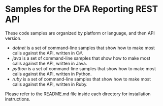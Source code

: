 Samples for the DFA Reporting REST API
=======================================
These code samples are organized by platform or language, and then API version.

* *dotnet* is a set of command-line samples that show how to make most calls against the API, written in C#.
* *java* is a set of command-line samples that show how to make most calls against the API, written in Java.
* *python* is a set of command-line samples that show how to make most calls against the API, written in Python.
* *ruby* is a set of command-line samples that show how to make most calls against the API, written in Ruby.

Please refer to the README.md file inside each directory for installation instructions.
